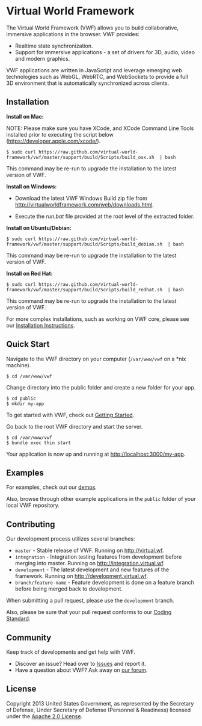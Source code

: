 # Virtual World Framework

The Virtual World Framework (VWF) allows you to build collaborative, immersive applications in the browser. VWF provides:

- Realtime state synchronization.
- Support for immersive applications - a set of drivers for 3D, audio, video and modern graphics.

VWF applications are written in JavaScript and leverage emerging web technologies such as WebGL, WebRTC, and WebSockets to provide a full 3D environment that is automatically synchronized across clients.

## Installation

**Install on Mac:**

NOTE: Please make sure you have XCode, and XCode Command Line Tools installed prior to executing the script below (https://developer.apple.com/xcode/).

```
$ sudo curl https://raw.github.com/virtual-world-framework/vwf/master/support/build/Scripts/build_osx.sh  | bash
```

This command may be re-run to upgrade the installation to the latest version of VWF.

**Install on Windows:**

- Download the latest VWF Windows Build zip file from http://virtualworldframework.com/web/downloads.html.

- Execute the _run.bat_ file provided at the root level of the extracted folder.

**Install on Ubuntu/Debian:**

```
$ sudo curl https://raw.github.com/virtual-world-framework/vwf/master/support/build/Scripts/build_debian.sh  | bash
```

This command may be re-run to upgrade the installation to the latest version of VWF.

**Install on Red Hat:**

```
$ sudo curl https://raw.github.com/virtual-world-framework/vwf/master/support/build/Scripts/build_redhat.sh  | bash
```

This command may be re-run to upgrade the installation to the latest version of VWF.

For more complex installations, such as working on VWF core, please see our [Installation Instructions](http://www.virtual.wf/web/docs/install.html).

## Quick Start

Navigate to the VWF directory on your computer (`/var/www/vwf` on a *nix machine).

```
$ cd /var/www/vwf
```

Change directory into the public folder and create a new folder for your app.

```
$ cd public
$ mkdir my-app
```

To get started with VWF, check out [Getting Started](http://virtual.wf/web/docs/readme.html).

Go back to the root VWF directory and start the server.

```
$ cd /var/www/vwf
$ bundle exec thin start
```

Your application is now up and running at [http://localhost:3000/my-app](http://localhost:3000/my-app).

## Examples

For examples, check out our [demos](http://www.virtual.wf/web/catalog.html).

Also, browse through other example applications in the `public` folder of your
local VWF repository.

## Contributing

Our development process utilizes several branches:

* `master`                - Stable release of VWF. Running on http://virtual.wf.
* `integration`           - Integration testing features from development before merging into master. Running on http://integration.virtual.wf.
* `development`           - The latest development and new features of the framework. Running on http://development.virtual.wf.
* `branch/feature-name`   - Feature development is done on a feature branch before being merged back to development.

When submitting a pull request, please use the `development` branch.

Also, please be sure that your pull request conforms to our [Coding Standard](http://redmine.virtualworldframework.com/projects/vwf/wiki/JavaScript_Coding_Standard).

## Community

Keep track of developments and get help with VWF.

- Discover an issue? Head over to [Issues](https://github.com/virtual-world-framework/vwf/issues) and report it.
- Have a question about VWF? Ask away on [our forum](http://www.virtual.wf/web/forum.html).

## License

Copyright 2013 United States Government, as represented by the Secretary of Defense, Under Secretary of Defense (Personnel & Readiness) licensed under the [Apache 2.0 License](https://github.com/virtual-world-framework/vwf/blob/master/LICENSE).
